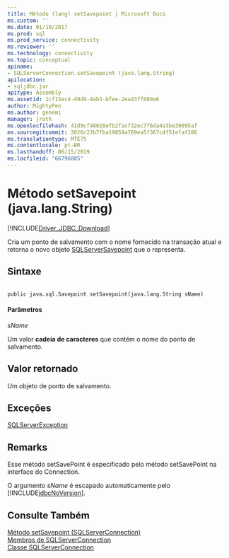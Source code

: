 ```yaml
---
title: Método (lang) setSavepoint | Microsoft Docs
ms.custom: ''
ms.date: 01/19/2017
ms.prod: sql
ms.prod_service: connectivity
ms.reviewer: ''
ms.technology: connectivity
ms.topic: conceptual
apiname:
- SQLServerConnection.setSavepoint (java.lang.String)
apilocation:
- sqljdbc.jar
apitype: Assembly
ms.assetid: 1cf15ec4-d9d9-4ab3-bfee-2ea43ff609a6
author: MightyPen
ms.author: genemi
manager: jroth
ms.openlocfilehash: 41d9cf40028efb2fac732ec7f6da4a3be39095af
ms.sourcegitcommit: 3026c22b7fba19059a769ea5f367c4f51efaf286
ms.translationtype: MTE75
ms.contentlocale: pt-BR
ms.lasthandoff: 06/15/2019
ms.locfileid: "66796805"
---
```

# <a name="setsavepoint-method-javalangstring"></a>Método setSavepoint (java.lang.String)
[!INCLUDE[Driver_JDBC_Download](../../../includes/driver_jdbc_download.md)]

  Cria um ponto de salvamento com o nome fornecido na transação atual e retorna o novo objeto [SQLServerSavepoint](../../../connect/jdbc/reference/sqlserversavepoint-class.md) que o representa.  
  
## <a name="syntax"></a>Sintaxe  
  
```  
  
public java.sql.Savepoint setSavepoint(java.lang.String sName)  
```  
  
#### <a name="parameters"></a>Parâmetros  
 *sName*  
  
 Um valor **cadeia de caracteres** que contém o nome do ponto de salvamento.  
  
## <a name="return-value"></a>Valor retornado  
 Um objeto de ponto de salvamento.  
  
## <a name="exceptions"></a>Exceções  
 [SQLServerException](../../../connect/jdbc/reference/sqlserverexception-class.md)  
  
## <a name="remarks"></a>Remarks  
 Esse método setSavePoint é especificado pelo método setSavePoint na interface do Connection.  
  
 O argumento *sName* é escapado automaticamente pelo [!INCLUDE[jdbcNoVersion](../../../includes/jdbcnoversion_md.md)].  
  
## <a name="see-also"></a>Consulte Também  
 [Método setSavepoint &#40;SQLServerConnection&#41;](../../../connect/jdbc/reference/setsavepoint-method-sqlserverconnection.md)   
 [Membros de SQLServerConnection](../../../connect/jdbc/reference/sqlserverconnection-members.md)   
 [Classe SQLServerConnection](../../../connect/jdbc/reference/sqlserverconnection-class.md)  
  
  
